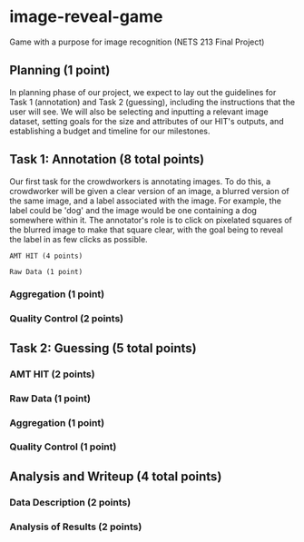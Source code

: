# image-reveal-game
Game with a purpose for image recognition (NETS 213 Final Project)

## Planning (1 point) 
In planning phase of our project, we expect to lay out the guidelines for Task 1 (annotation) and Task 2 (guessing), including the instructions that the user will see. We will also be selecting and inputting a relevant image dataset, setting goals for the size and attributes of our HIT's outputs, and establishing a budget and timeline for our milestones. 

## Task 1: Annotation (8 total points) 
Our first task for the crowdworkers is annotating images. To do this, a crowdworker will be given a clear version of an image, a blurred version of the same image, and a label associated with the image. For example, the label could be 'dog' and the image would be one containing a dog somewhere within it. The annotator's role is to click on pixelated squares of the blurred image to make that square clear, with the goal being to reveal the label in as few clicks as possible.


	AMT HIT (4 points)

	Raw Data (1 point)

### Aggregation (1 point)

### Quality Control (2 points)


## Task 2: Guessing (5 total points)

### AMT HIT (2 points)

### Raw Data (1 point)

### Aggregation (1 point)

### Quality Control (1 point)


## Analysis and Writeup (4 total points)

### Data Description (2 points)

### Analysis of Results (2 points)
